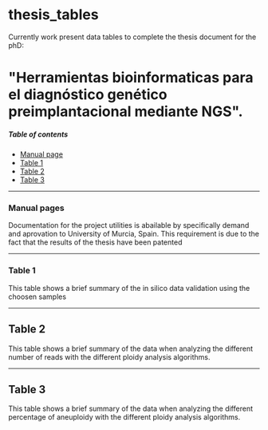 # thesis_tables

Currently work present data tables to complete the thesis document for the phD: 
# "Herramientas bioinformaticas para el diagnóstico genético preimplantacional mediante NGS".


##### Table of contents
* [Manual page](#manual)
* [Table 1](#one)
* [Table 2](#two)
* [Table 3](#three)

---
<a name="manual"></a>
### Manual pages

Documentation for the project utilities is abailable by specifically demand and aprovation to University of Murcia, Spain. This requirement is due to the fact that the results of the thesis have been patented

---
<a name="one"></a>
### Table 1

This table shows a brief summary of the in silico data validation using the choosen samples

---
<a name="two"></a>
## Table 2

This table shows a brief summary of the data when analyzing the different number of reads with the different ploidy analysis algorithms.

---
<a name="three"></a>
## Table 3

This table shows a brief summary of the data when analyzing the different percentage of aneuploidy with the different ploidy analysis algorithms.
